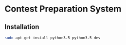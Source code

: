 # Contest Preparation System

Installation
------------
```bash
sudo apt-get install python3.5 python3.5-dev
```